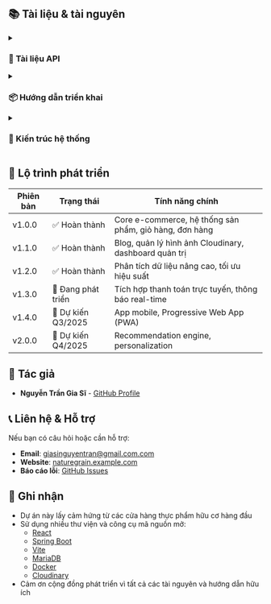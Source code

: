 ## 📚 Tài liệu & tài nguyên

<details>
<summary><h3>📜 Tài liệu API</h3></summary>

API Documentation được tạo tự động bằng Swagger/OpenAPI và có sẵn tại các địa chỉ sau khi chạy backend:

- **Swagger UI**: [http://localhost:8080/api/swagger-ui.html](http://localhost:8080/api/swagger-ui.html)
- **OpenAPI Spec**: [http://localhost:8080/api/v3/api-docs](http://localhost:8080/api/v3/api-docs)

Danh mục các API chính:
- **Auth**: `/api/auth/*` - Đăng ký, đăng nhập, refresh token
- **Products**: `/api/product/*` - CRUD sản phẩm, tìm kiếm, lọc
- **Categories**: `/api/category/*` - Quản lý danh mục
- **Orders**: `/api/order/*` - Đặt hàng, theo dõi đơn hàng
- **Users**: `/api/user/*` - Quản lý người dùng, phân quyền
- **File Upload**: `/api/cloudinary/*` - Tải lên và quản lý hình ảnh
- **Dashboard**: `/api/dashboard/*` - Số liệu thống kê, báo cáo
- **Analytics**: `/api/analytics/*` - Phân tích dữ liệu nâng cao

Chi tiết API có trong [Postman_API_Guide.md](Postman_API_Guide.md).
</details>

<details>
<summary><h3>📦 Hướng dẫn triển khai</h3></summary>

Xem chi tiết trong [DEPLOYMENT.md](DEPLOYMENT.md) để biết cách:

- Triển khai trên các môi trường khác nhau (Development, Staging, Production)
- Cấu hình CI/CD pipeline
- Monitoring và logging
- Backup và restore dữ liệu
- Scaling ứng dụng
</details>

<details>
<summary><h3>🧩 Kiến trúc hệ thống</h3></summary>

**NatureGrain** sử dụng kiến trúc microservices-inspired với frontend và backend tách biệt:

```
┌─────────────┐     ┌─────────────┐     ┌─────────────────┐
│   Browser   │────▶│   Frontend  │────▶│     Backend     │
│    User     │◀────│   (React)   │◀────│  (Spring Boot)  │
└─────────────┘     └─────────────┘     └────────┬────────┘
                                                 │
                                        ┌────────▼────────┐
                                        │    Database     │
                                        │    (MariaDB)    │
                                        └─────────────────┘
                                                 │
                                        ┌────────▼────────┐
                                        │   File Storage  │
                                        │   (Cloudinary)  │
                                        └─────────────────┘
```

**Security Flow**:
```
  User
   │
   ▼
┌─────────────┐   (1) Login Request   ┌─────────────┐
│   Frontend  │───────────────────────▶│   Backend   │
│             │◀───────────────────────│             │
└─────────────┘   (2) JWT Token       └─────────────┘
   │                                        │
   │  (3) Store Token                       │ (4) Verify Token
   ▼                                        ▼
┌─────────────┐   (5) API Request    ┌─────────────┐
│  Frontend   │───────────────────────▶│  Backend    │
│  with Token │◀───────────────────────│             │
└─────────────┘   (6) Protected Data   └─────────────┘
```
</details>

## 🔄 Lộ trình phát triển

| Phiên bản | Trạng thái | Tính năng chính |
|-----------|------------|-----------------|
| v1.0.0    | ✅ Hoàn thành | Core e-commerce, hệ thống sản phẩm, giỏ hàng, đơn hàng |
| v1.1.0    | ✅ Hoàn thành | Blog, quản lý hình ảnh Cloudinary, dashboard quản trị |
| v1.2.0    | ✅ Hoàn thành | Phân tích dữ liệu nâng cao, tối ưu hiệu suất |
| v1.3.0    | 🔄 Đang phát triển | Tích hợp thanh toán trực tuyến, thông báo real-time |
| v1.4.0    | 📅 Dự kiến Q3/2025 | App mobile, Progressive Web App (PWA) |
| v2.0.0    | 📅 Dự kiến Q4/2025 | Recommendation engine, personalization |

## 👥 Tác giả

- **Nguyễn Trần Gia Sĩ** - [GitHub Profile](https://github.com/giasinguyen)

## 📞 Liên hệ & Hỗ trợ

Nếu bạn có câu hỏi hoặc cần hỗ trợ:
- **Email**: giasinguyentran@gmail.com.com
- **Website**: [naturegrain.example.com](https://naturegrain.com)
- **Báo cáo lỗi**: [GitHub Issues](https://github.com/giasinguyen/NatureGrain/issues)

## 🙏 Ghi nhận

- Dự án này lấy cảm hứng từ các cửa hàng thực phẩm hữu cơ hàng đầu
- Sử dụng nhiều thư viện và công cụ mã nguồn mở:
  - [React](https://reactjs.org/)
  - [Spring Boot](https://spring.io/projects/spring-boot)
  - [Vite](https://vitejs.dev/)
  - [MariaDB](https://mariadb.org/)
  - [Docker](https://www.docker.com/)
  - [Cloudinary](https://cloudinary.com/)
- Cảm ơn cộng đồng phát triển vì tất cả các tài nguyên và hướng dẫn hữu ích
